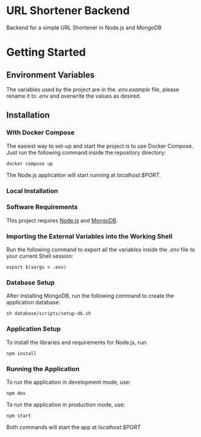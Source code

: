 # URL Shortener Backend

Backend for a simple URL Shortener in Node.js and MongoDB

# Getting Started

## Environment Variables

The variables used by the project are in the *.env.example* file, please rename it to *.env* and overwrite the values as desired.

## Installation

### With Docker Compose

The easiest way to set-up and start the project is to use Docker Compose. Just run the following command inside the repository directory:

```
docker compose up
```

The Node.js application will start running at *localhost:$PORT*.

### Local Installation

### Software Requirements

This project requires [Node.js](https://nodejs.org/en/) and [MongoDB](https://www.mongodb.com/pt-br).

### Importing the External Variables into the Working Shell

Run the following command to export all the variables inside the *.env* file to your current Shell session:

```
export $(xargs < .env)
```

### Database Setup

After installing MongoDB, run the following command to create the application database:

```
sh database/scripts/setup-db.sh
```

### Application Setup

To install the libraries and requirements for Node.js, run:

```
npm install
```

### Running the Application

To run the application in development mode, use:

```
npm dev
```

To run the application in production mode, use:

```
npm start
```

Both commands will start the app at *localhost:$PORT*